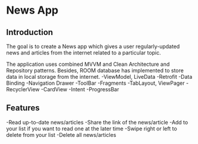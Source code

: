 # News App

## Introduction
The goal is to create a News app which gives a user regularly-updated news and articles from the internet related to a particular topic.

The application uses combined MVVM and Clean Architecture and Repository patterns. Besides, ROOM database has implemented to store data in local storage from the internet.
-ViewModel, LiveData
-Retrofit
-Data Binding
-Navigation Drawer
-ToolBar
-Fragments
-TabLayout, ViewPager
-RecyclerView
-CardView
-Intent
-ProgressBar

## Features
-Read up-to-date news/articles
-Share the link of the news/article
-Add to your list if you want to read one at the later time
-Swipe right or left to delete from your list
-Delete all news/articles


